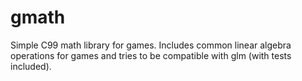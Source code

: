 # gmath

Simple C99 math library for games.
Includes common linear algebra operations for games and tries to be compatible with glm (with tests included).
